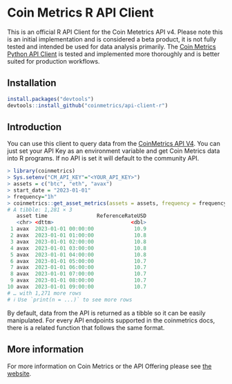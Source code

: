 # Coin Metrics R API Client

This is an official R API Client for the Coin Metetrics API v4. Please note this is an initial implementation and is considered a beta product, it is not fully tested 
and intended be used for data analysis primarily. The [Coin Metrics Python API Client](https://github.com/coinmetrics/api-client-python) is tested and implemented more 
thoroughly and is better suited for production workflows.  

## Installation

```r
install.packages("devtools")
devtools::install_github("coinmetrics/api-client-r")
```

## Introduction

You can use this client to query data from the [CoinMetrics API V4](https://docs.coinmetrics.io/api/v4).
You can just set your API Key as an environment variable and get Coin Metrics data into R programs. If no API is set it will
default to the community API. 

```r
> library(coinmetrics)
> Sys.setenv("CM_API_KEY"="<YOUR_API_KEY>")
> assets = c("btc", "eth", "avax")
> start_date = "2023-01-01"
> frequency="1h"
> coinmetrics::get_asset_metrics(assets = assets, frequency = frequency, start_time = start_date, metrics = c("ReferenceRateUSD"))
# A tibble: 1,281 × 3
   asset time                ReferenceRateUSD
   <chr> <dttm>                         <dbl>
 1 avax  2023-01-01 00:00:00             10.9
 2 avax  2023-01-01 01:00:00             10.8
 3 avax  2023-01-01 02:00:00             10.8
 4 avax  2023-01-01 03:00:00             10.8
 5 avax  2023-01-01 04:00:00             10.8
 6 avax  2023-01-01 05:00:00             10.7
 7 avax  2023-01-01 06:00:00             10.7
 8 avax  2023-01-01 07:00:00             10.7
 9 avax  2023-01-01 08:00:00             10.7
10 avax  2023-01-01 09:00:00             10.7
# … with 1,271 more rows
# ℹ Use `print(n = ...)` to see more rows
```

By default, data from the API is returned as a tibble so it can be easily manipulated. For every API endpoints supported
in the coinmetrics docs, there is a related function that follows the same format. 

## More information

For more information on Coin Metrics or the API Offering please see [the website](https://coinmetrics.io/api-v4/). 